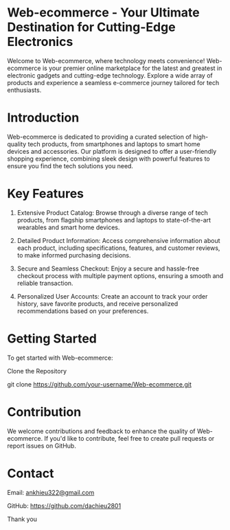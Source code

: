 # Web-ecommerce - Your Ultimate Destination for Cutting-Edge Electronics

Welcome to Web-ecommerce, where technology meets convenience! Web-ecommerce is your premier online marketplace for the latest and greatest in electronic gadgets and cutting-edge technology. Explore a wide array of products and experience a seamless e-commerce journey tailored for tech enthusiasts.

# Introduction

Web-ecommerce is dedicated to providing a curated selection of high-quality tech products, from smartphones and laptops to smart home devices and accessories. Our platform is designed to offer a user-friendly shopping experience, combining sleek design with powerful features to ensure you find the tech solutions you need.

# Key Features
1. Extensive Product Catalog: Browse through a diverse range of tech products, from flagship smartphones and laptops to state-of-the-art wearables and smart home devices.

2. Detailed Product Information: Access comprehensive information about each product, including specifications, features, and customer reviews, to make informed purchasing decisions.

3. Secure and Seamless Checkout: Enjoy a secure and hassle-free checkout process with multiple payment options, ensuring a smooth and reliable transaction.

4. Personalized User Accounts: Create an account to track your order history, save favorite products, and receive personalized recommendations based on your preferences.

# Getting Started

To get started with Web-ecommerce:

Clone the Repository

git clone https://github.com/your-username/Web-ecommerce.git

# Contribution
We welcome contributions and feedback to enhance the quality of Web-ecommerce. If you'd like to contribute, feel free to create pull requests or report issues on GitHub.

# Contact

Email: ankhieu322@gmail.com

GitHub: https://github.com/dachieu2801

Thank you 